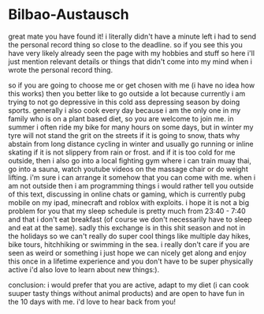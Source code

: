 # Bilbao-Austausch

great mate you have found it! i literally didn't have a minute left i had to send the personal record thing so close to the deadline. so if you see this you have very likely already seen the page with my hobbies and stuff so here i'll just mention relevant details or things that didn't come into my mind when i wrote the personal record thing. 

so if you are going to choose me or get chosen with me (i have no idea how this works) then you better like to go outside a lot because currently i am trying to not go depressive in this cold ass depressing season by doing sports. generally i also cook every day because i am the only one in my family who is on a plant based diet, so you are welcome to join me. in summer i often ride my bike for many hours on some days, but in winter my tyre will not stand the grit on the streets if it is going to snow, thats why abstain from long distance cycling in winter and usually go running or inline skating if it is not slippery from rain or frost. and if it is too cold for me outside, then i also go into a local fighting gym where i can train muay thai, go into a sauna, watch youtube videos on the massage chair or do weight lifting. i'm sure i can arrange it somehow that you can come with me. when i am not outside then i am programming things i would rather tell you outside of this text, discussing in online chats or gaming, which is currently pubg mobile on my ipad, minecraft and roblox with exploits. i hope it is not a big problem for you that my sleep schedule is pretty much from 23:40 - 7:40 and that i don't eat breakfast (of course we don't necessarily have to sleep and eat at the same). sadly this exchange is in this shit season and not in the holidays so we can't really do super cool things like multiple day hikes, bike tours, hitchhiking or swimming in the sea. i really don't care if you are seen as weird or something i just hope we can nicely get along and enjoy this once in a lifetime experience and you don't have to be super physically active i'd also love to learn about new things:).

conclusion: i would prefer that you are active, adapt to my diet (i can cook suuper tasty things without animal products) and are open to have fun in the 10 days with me. i'd love to hear back from you!
